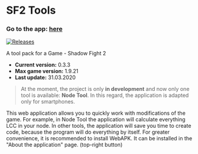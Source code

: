 # SF2 Tools
### Go to the app: [here](https://lndvl.github.io/sf2tools/)
[![Releases](https://img.shields.io/github/v/release/lndvl/sf2tools?include_prereleases)](https://github.com/lndvl/sf2tools/releases/latest)

A tool pack for a Game - Shadow Fight 2

- **Current version:** 0.3.3
- **Max game version:** 1.9.21
- **Last update:** 31.03.2020

> At the moment, the project is only **in development** and now only one tool is available: **Node Tool**. In this regard, the application is adapted only for smartphones.

This web application allows you to quickly work with modifications of the game. For example, in Node Tool the application will calculate everything LCC in your node. In other tools, the application will save you time to create code, because the program will do everything by itself. For greater convenience, it is recommended to install WebAPK. It can be installed in the "About the application" page. (top-right button)
